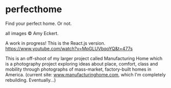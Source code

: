 # perfecthome
Find your perfect home. Or not.

all images © Amy Eckert. 

A work in progress! 
This is the React.js version. 
https://www.youtube.com/watch?v=MpGLUVbqoYQ&t=477s

This is an off-shoot of my larger project called Manufacturing Home which is a photography project 
exploring ideas about place, comfort, class and mobility 
through photographs of mass-market, factory-built homes in America.
(current site: www.manufacturinghome.com, which I'm completely rebuilding. Eventually...)






